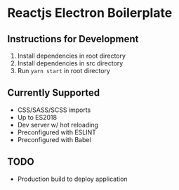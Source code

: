 # Reactjs Electron Boilerplate

## Instructions for Development
1. Install dependencies in root directory
2. Install dependencies in src directory
3. Run ```yarn start``` in root directory

## Currently Supported
* CSS/SASS/SCSS imports
* Up to ES2018
* Dev server w/ hot reloading
* Preconfigured with ESLINT
* Preconfigured with Babel

## TODO
* Production build to deploy application